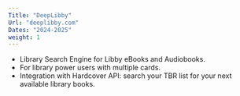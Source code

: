 ```yaml
---
Title: "DeepLibby"
Url: "deeplibby.com"
Dates: "2024-2025"
weight: 1
---
```

* Library Search Engine for Libby eBooks and Audiobooks.
* For library power users with multiple cards.
* Integration with Hardcover API: search your TBR list for your next available library books.